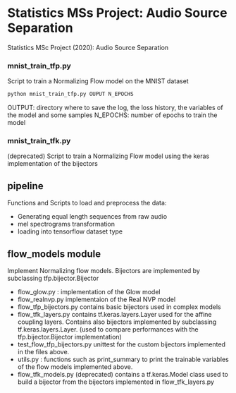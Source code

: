# Statistics MSs Project: Audio Source Separation
Statistics MSc Project (2020): Audio Source Separation

### mnist_train_tfp.py

Script to train a Normalizing Flow model on the MNIST dataset

```bash
python mnist_train_tfp.py OUPUT N_EPOCHS
```
OUTPUT: directory where to save the log, the loss history, the variables of the model and some samples
N_EPOCHS: number of epochs to train the model

### mnist_train_tfk.py
(deprecated)
Script to train a Normalizing Flow model using the keras implementation of the bijectors


## pipeline
Functions and Scripts to load and preprocess the data:
- Generating equal length sequences from raw audio
- mel spectrograms transformation
- loading into tensorflow dataset type

## flow_models module
Implement Normalizing flow models. Bijectors are implemented by subclassing tfp.bijector.Bijector

- flow_glow.py : implementation of the Glow model
- flow_realnvp.py implementaion of the Real NVP model
- flow_tfp_bijectors.py contains basic bijectors used in complex models
- flow_tfk_layers.py contains tf.keras.layers.Layer used for the affine coupling layers. Contains also bijectors implemented by subclassing tf.keras.layers.Layer. (used to compare performances with the tfp.bijector.Bijector implementation)
- test_flow_tfp_bijectors.py unittest for the custom bijectors implemented in the files above.
- utils.py : functions such as print_summary to print the trainable variables of the flow models implemented above.
- flow_tfk_models.py (deprecated) contains a tf.keras.Model class used to build a bijector from the bijectors implemented in flow_tfk_layers.py


